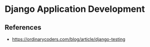 # Django Application Development






## References
- https://ordinarycoders.com/blog/article/django-testing